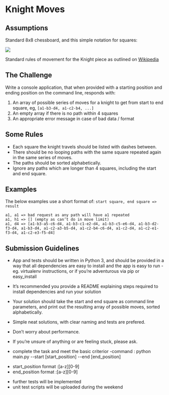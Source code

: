 # Knight Moves

## Assumptions

Standard 8x8 chessboard, and this simple notation for squares:

![](http://upload.wikimedia.org/wikipedia/commons/thumb/b/b6/SCD_algebraic_notation.svg/242px-SCD_algebraic_notation.svg.png)

Standard rules of movement for the Knight piece as outlined on [Wikipedia](http://en.wikipedia.org/wiki/Knight_(chess)#Movement)

## The Challenge

Write a console application, that when provided with a starting position and
ending position on the command line, responds with:

  1. An array of possible series of moves for a knight to get from start to end square, eg, `[a1-b3-d4, a1-c2-b4, ...]`
  2. An empty array if there is no path within 4 squares
  3. An appropriate error message in case of bad data / format

## Some Rules

- Each square the knight travels should be listed with dashes between.
- There should be no looping paths with the same square repeated again in the same series of moves.
- The paths should be sorted alphabetically.
- Ignore any paths which are longer than 4 squares, including the start and end square.

## Examples

The below examples use a short format of: `start square, end square => result`

```
a1, a1 => bad request as any path will have a1 repeated
a1, h1 => [] (empty as can’t do in move limit)
a1, d4 => [a1-b3-a5-c6-d4, a1-b3-c1-e2-d4, a1-b3-c5-e6-d4, a1-b3-d2-f3-d4, a1-b3-d4, a1-c2-a3-b5-d4, a1-c2-b4-c6-d4, a1-c2-d4, a1-c2-e1-f3-d4, a1-c2-e3-f5-d4]
```

## Submission Guidelines

  - App and tests should be written in Python 3, and should be provided in a way
  that all dependencies are easy to install and the app is easy to run - eg.
  virtualenv instructions, or if you’re adventurous via pip or easy_install
  - It’s recommended you provide a README explaining steps required to install
  dependencies and run your solution
  - Your solution should take the start and end square as command line
  parameters, and print out the resulting array of possible moves, sorted
  alphabetically.
  - Simple neat solutions, with clear naming and tests are prefered.
  - Don’t worry about performance.
  - If you’re unsure of anything or are feeling stuck, please ask.

 - complete the task and meet the basic criterior
 -command : python main.py --start [start_position] --end [end_position]
 * start_position format :[a-z][0-9]
 * end_position format :[a-z][0-9]
 - further tests will be implemented
 - unit test scripts will be uploaded during the weekend